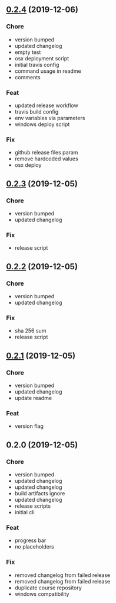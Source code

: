 
<a name="0.2.4"></a>
## [0.2.4](https://github.com/ajdnik/decrypo/compare/0.2.3...0.2.4) (2019-12-06)

### Chore

* version bumped
* updated changelog
* empty test
* osx deployment script
* initial travis config
* command usage in readme
* comments

### Feat

* updated release workflow
* travis build config
* env variables via parameters
* windows deploy script

### Fix

* github release files param
* remove hardcoded values
* osx deploy


<a name="0.2.3"></a>
## [0.2.3](https://github.com/ajdnik/decrypo/compare/0.2.2...0.2.3) (2019-12-05)

### Chore

* version bumped
* updated changelog

### Fix

* release script


<a name="0.2.2"></a>
## [0.2.2](https://github.com/ajdnik/decrypo/compare/0.2.1...0.2.2) (2019-12-05)

### Chore

* version bumped
* updated changelog

### Fix

* sha 256 sum
* release script


<a name="0.2.1"></a>
## [0.2.1](https://github.com/ajdnik/decrypo/compare/0.2.0...0.2.1) (2019-12-05)

### Chore

* version bumped
* updated changelog
* update readme

### Feat

* version flag


<a name="0.2.0"></a>
## 0.2.0 (2019-12-05)

### Chore

* version bumped
* updated changelog
* updated changelog
* build artifacts ignore
* updated changelog
* release scripts
* initial cli

### Feat

* progress bar
* no placeholders

### Fix

* removed changelog from failed release
* removed changelog from failed release
* duplicate course repository
* windows compatibility

